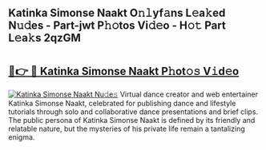 ## Katinka Simonse Naakt O𝚗𝚕yf𝚊ns L𝚎a𝚔ed N𝚞𝚍es - Part-jwt P𝚑𝚘tos Vi𝚍𝚎o - H𝚘𝚝 Part L𝚎a𝚔s 2qzGM

# <h2><a href="http://kf8qse.oniu.top/?m=Katinka+Simonse+Naakt">🔗👉 🔴 Katinka Simonse Naakt P𝚑ot𝚘𝚜 V𝚒d𝚎o</a></h2>

[![Katinka Simonse Naakt Nu𝚍e𝚜](https://i.imgur.com/0qMVB7G.gif)](http://kf8qse.oniu.top/?m=Katinka+Simonse+Naakt)
Virtual dance creator and web entertainer Katinka Simonse Naakt, celebrated for publishing dance and lifestyle tutorials through solo and collaborative dance presentations and brief clips. The public persona of Katinka Simonse Naakt is defined by its friendly and relatable nature, but the mysteries of his private life remain a tantalizing enigma.  
